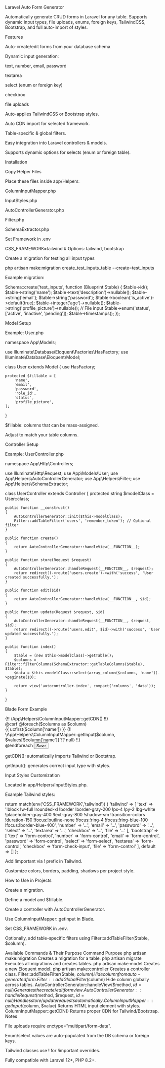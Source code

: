 Laravel Auto Form Generator

Automatically generate CRUD forms in Laravel for any table. Supports dynamic input types, file uploads, enums, foreign keys, TailwindCSS, Bootstrap, and full auto-import of styles.

Features

Auto-create/edit forms from your database schema.

Dynamic input generation:

text, number, email, password

textarea

select (enum or foreign key)

checkbox

file uploads

Auto-applies TailwindCSS or Bootstrap styles.

Auto CDN import for selected framework.

Table-specific & global filters.

Easy integration into Laravel controllers & models.

Supports dynamic options for selects (enum or foreign table).

Installation

Copy Helper Files

Place these files inside app/Helpers:

ColumnInputMapper.php

InputStyles.php

AutoControllerGenerator.php

Filter.php

SchemaExtractor.php

Set Framework in .env

CSS_FRAMEWORK=tailwind   # Options: tailwind, bootstrap


Create a migration for testing all input types

php artisan make:migration create_test_inputs_table --create=test_inputs


Example migration:

Schema::create('test_inputs', function (Blueprint $table) {
    $table->id();
    $table->string('name');
    $table->text('description')->nullable();
    $table->string('email');
    $table->string('password');
    $table->boolean('is_active')->default(true);
    $table->integer('age')->nullable();
    $table->string('profile_picture')->nullable(); // File input
    $table->enum('status', ['active', 'inactive', 'pending']);
    $table->timestamps();
});

Model Setup

Example: User.php

namespace App\Models;

use Illuminate\Database\Eloquent\Factories\HasFactory;
use Illuminate\Database\Eloquent\Model;

class User extends Model
{
    use HasFactory;

    protected $fillable = [
        'name',
        'email',
        'password',
        'role_id',
        'status',
        'profile_picture',
    ];
}


$fillable: columns that can be mass-assigned.

Adjust to match your table columns.

Controller Setup

Example: UserController.php

namespace App\Http\Controllers;

use Illuminate\Http\Request;
use App\Models\User;
use App\Helpers\AutoControllerGenerator;
use App\Helpers\Filter;
use App\Helpers\SchemaExtractor;

class UserController extends Controller
{
    protected string $modelClass = User::class;

    public function __construct()
    {
        AutoControllerGenerator::init($this->modelClass);
        Filter::addTableFilter('users', 'remember_token'); // Optional filter
    }

    public function create()
    {
        return AutoControllerGenerator::handleView(__FUNCTION__);
    }

    public function store(Request $request)
    {
        AutoControllerGenerator::handleRequest(__FUNCTION__, $request);
        return redirect()->route('users.create')->with('success', 'User created successfully.');
    }

    public function edit($id)
    {
        return AutoControllerGenerator::handleView(__FUNCTION__, $id);
    }

    public function update(Request $request, $id)
    {
        AutoControllerGenerator::handleRequest(__FUNCTION__, $request, $id);
        return redirect()->route('users.edit', $id)->with('success', 'User updated successfully.');
    }

    public function index()
    {
        $table = (new $this->modelClass)->getTable();
        $columns = Filter::filterColumns(SchemaExtractor::getTableColumns($table), $table);
        $data = $this->modelClass::select(array_column($columns, 'name'))->paginate(10);

        return view('autocontroller.index', compact('columns', 'data'));
    }
}

Blade Form Example
<html>
<head>
    {!! \App\Helpers\ColumnInputMapper::getCDN() !!}
</head>
<body>
    <form method="POST" action="{{ route('users.store') }}" enctype="multipart/form-data">
        @csrf
        @foreach($columns as $column)
        <div class="mb-3">
            <label>{{ ucfirst($column['name']) }}</label>
            {!! \App\Helpers\ColumnInputMapper::getInput($column, $values[$column['name']] ?? null) !!}
        </div>
        @endforeach
        <button type="submit" class="btn btn-primary">Save</button>
    </form>
</body>
</html>


getCDN(): automatically imports Tailwind or Bootstrap.

getInput(): generates correct input type with styles.

Input Styles Customization

Located in app/Helpers/InputStyles.php.

Example Tailwind styles:

return match(env('CSS_FRAMEWORK','tailwind')) {
    'tailwind' => [
        'text' => '!block !w-full !rounded-xl !border !border-gray-200 !px-4 !py-2 !bg-white !placeholder-gray-400 !text-gray-800 !shadow-sm !transition-colors !duration-150 !focus:!outline-none !focus:!ring-4 !focus:!ring-blue-100 !focus:!border-blue-400',
        'number' => '...',
        'email' => '...',
        'password' => '...',
        'select' => '...',
        'textarea' => '...',
        'checkbox' => '...',
        'file' => '...'
    ],
    'bootstrap' => [
        'text' => 'form-control',
        'number' => 'form-control',
        'email' => 'form-control',
        'password' => 'form-control',
        'select' => 'form-select',
        'textarea' => 'form-control',
        'checkbox' => 'form-check-input',
        'file' => 'form-control'
    ],
    default => []
};


Add !important via ! prefix in Tailwind.

Customize colors, borders, padding, shadows per project style.

How to Use in Projects

Create a migration.

Define a model and $fillable.

Create a controller with AutoControllerGenerator.

Use ColumnInputMapper::getInput in Blade.

Set CSS_FRAMEWORK in .env.

Optionally, add table-specific filters using Filter::addTableFilter($table, $column).

Available Commands & Their Purpose
Command	Purpose
php artisan make:migration	Creates a migration for a table.
php artisan migrate	Executes all migrations and creates tables.
php artisan make:model	Creates a new Eloquent model.
php artisan make:controller	Creates a controller class.
Filter::addTableFilter($table, $column)	Hide column from auto-generated form.
Filter::addGlobalFilter($column)	Hide column globally across tables.
AutoControllerGenerator::handleView($method, $id=null)	Generates the create/edit form view.
AutoControllerGenerator::handleRequest($method, $request, $id=null)	Handles store/update requests automatically.
ColumnInputMapper::getInput($column, $value)	Returns HTML input element with styles.
ColumnInputMapper::getCDN()	Returns proper CDN for Tailwind/Bootstrap.
Notes

File uploads require enctype="multipart/form-data".

Enum/select values are auto-populated from the DB schema or foreign keys.

Tailwind classes use ! for !important overrides.

Fully compatible with Laravel 12+, PHP 8.2+.
